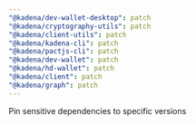 ```yaml
---
"@kadena/dev-wallet-desktop": patch
"@kadena/cryptography-utils": patch
"@kadena/client-utils": patch
"@kadena/kadena-cli": patch
"@kadena/pactjs-cli": patch
"@kadena/dev-wallet": patch
"@kadena/hd-wallet": patch
"@kadena/client": patch
"@kadena/graph": patch
---
```


Pin sensitive dependencies to specific versions
